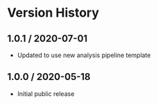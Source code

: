# Version History

## 1.0.1 / 2020-07-01

- Updated to use new analysis pipeline template

## 1.0.0 / 2020-05-18

- Initial public release
